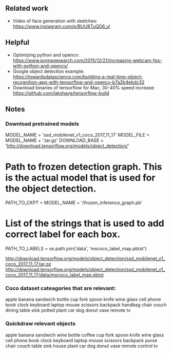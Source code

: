 

## Related work

* Video of face generation with sketches: https://www.instagram.com/p/BUU8TuQD6_v/


## Helpful

* Optimizing python and opencv: https://www.pyimagesearch.com/2015/12/21/increasing-webcam-fps-with-python-and-opencv/
* Google object detection example: https://towardsdatascience.com/building-a-real-time-object-recognition-app-with-tensorflow-and-opencv-b7a2b4ebdc32
* Download binaries of tensorflow for Mac; 30-40% speed increase: https://github.com/lakshayg/tensorflow-build

## Notes

### Download pretrained models

MODEL_NAME = 'ssd_mobilenet_v1_coco_2017_11_17'
MODEL_FILE = MODEL_NAME + '.tar.gz'
DOWNLOAD_BASE = 'http://download.tensorflow.org/models/object_detection/'

# Path to frozen detection graph. This is the actual model that is used for the object detection.
PATH_TO_CKPT = MODEL_NAME + '/frozen_inference_graph.pb'

# List of the strings that is used to add correct label for each box.
PATH_TO_LABELS = os.path.join('data', 'mscoco_label_map.pbtxt')


http://download.tensorflow.org/models/object_detection/ssd_mobilenet_v1_coco_2017_11_17.tar.gz
http://download.tensorflow.org/models/object_detection/ssd_mobilenet_v1_coco_2017_11_17/data/mscoco_label_map.pbtxt

### Coco dataset cateagories that are relevant:

apple
banana
sandwich
bottle
cup
fork
spoon
knife
wine glass
cell phone
book
clock
keyboard
laptop
mouse
scissors
backpack
handbag
chair
couch
dining table
sink
potted plant
car
dog
donut
vase
remote
tv



### Quickdraw relevant objects

apple
banana
sandwich
wine bottle
coffee cup
fork
spoon
knife
wine glass
cell phone
book
clock
keyboard
laptop
mouse
scissors
backpack
purse
chair
couch
table
sink
house plant
car
dog
donut
vase
remote control
tv

